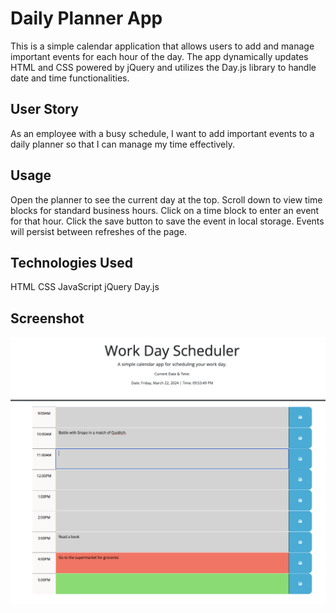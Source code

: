 # Daily Planner App
This is a simple calendar application that allows users to add and manage important events for each hour of the day. The app dynamically updates HTML and CSS powered by jQuery and utilizes the Day.js library to handle date and time functionalities.

## User Story
As an employee with a busy schedule, I want to add important events to a daily planner so that I can manage my time effectively.

## Usage
Open the planner to see the current day at the top.
Scroll down to view time blocks for standard business hours.
Click on a time block to enter an event for that hour.
Click the save button to save the event in local storage.
Events will persist between refreshes of the page.

## Technologies Used
HTML
CSS
JavaScript
jQuery
Day.js

## Screenshot
<img src="./assets/images/Week Day Scheduler.png">